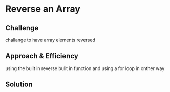# Reverse an Array
## Challenge

challange to have array elements reversed

## Approach & Efficiency

using the built in reverse bulit in function and using a for loop in onther way
## Solution
[reverse]:(assets/reverse.png)